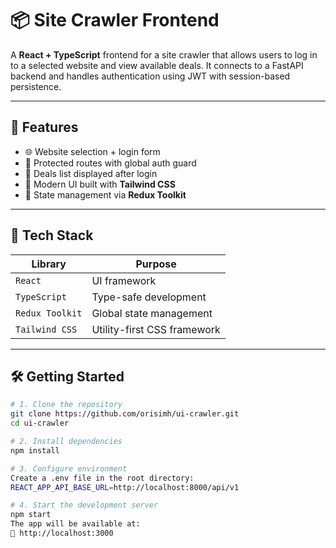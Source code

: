 # 📦 Site Crawler Frontend

A **React + TypeScript** frontend for a site crawler that allows users to log in to a selected website and view available deals. It connects to a FastAPI backend and handles authentication using JWT with session-based persistence.



---

## 🚀 Features

- 🌐 Website selection + login form
- 🔐 Protected routes with global auth guard
- 🧾 Deals list displayed after login
- 🎨 Modern UI built with **Tailwind CSS**
- 🧠 State management via **Redux Toolkit**



---

## 🧱 Tech Stack

| Library            | Purpose                            |
|--------------------|------------------------------------|
| `React`            | UI framework                       |
| `TypeScript`       | Type-safe development              |
| `Redux Toolkit`    | Global state management            |
| `Tailwind CSS`     | Utility-first CSS framework        |

---

## 🛠️ Getting Started

```bash
# 1. Clone the repository
git clone https://github.com/orisimh/ui-crawler.git
cd ui-crawler

# 2. Install dependencies
npm install

# 3. Configure environment
Create a .env file in the root directory:
REACT_APP_API_BASE_URL=http://localhost:8000/api/v1

# 4. Start the development server
npm start
The app will be available at:
📍 http://localhost:3000


```

